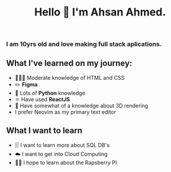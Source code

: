 <h1 align=center>Hello 👋 I'm Ahsan Ahmed.</h1><br>
<h3>I am 10yrs old and love making full stack aplications.</h3>

## What I've learned on my journey:
- 🧑🏻‍💻 Moderate knowledge of HTML and CSS 
- ✏️ **Figma**
- 🐍 Lots of **Python** knowledge
- ⚛️ Have used **ReactJS**
- 🧊 Have somewhat of a knowledge about 3D rendering
- I prefer Neovim as my primary text editor

## What I want to learn
- 🗄 I want to learn more about SQL DB's
- ☁️ I want to get into Cloud Computing
- 🧑‍💻 I hope to learn about the Rapsberry PI
